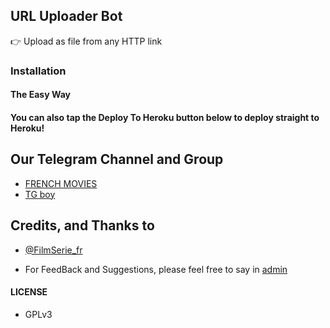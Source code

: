 ## URL Uploader Bot

👉 Upload as file from any HTTP link

### Installation

#### The Easy Way

#### You can also tap the Deploy To Heroku button below to deploy straight to Heroku!

## Our Telegram Channel and Group

* [FRENCH MOVIES](https://telegram.dog/cinepremier)
* [TG boy](https://telegram.dog/Tg_bot_20)


## Credits, and Thanks to

* [@FilmSerie_fr](https://telegram.dog/FilmSerie_fr )
- For FeedBack and Suggestions, please feel free to say in [admin](https://telegram.dog/Deployownbot)

#### LICENSE
- GPLv3
